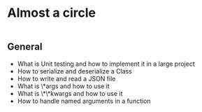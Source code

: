 <h1>Almost a circle</h1>
<img src=""https://img-cdn.tnwcdn.com/image?fit=1317%2C741&url=https%3A%2F%2Fcdn0.tnwcdn.com%2Fwp-content%2Fblogs.dir%2F1%2Ffiles%2F2022%2F02%2FUntitled-design-19.jpg&signature=614e6f5eb54c719800fe897f6a81c769>
<h2>General</h2>
<ul>
  <li>What is Unit testing and how to implement it in a large project
  <li>How to serialize and deserialize a Class
  <li>How to write and read a JSON file
  <li>What is \*args and how to use it
  <li>What is \*\*kwargs and how to use it
  <li>How to handle named arguments in a function
<ul>

